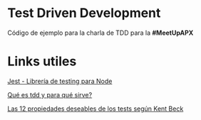 # Test Driven Development

Código de ejemplo para la charla de TDD para la **#MeetUpAPX**

# Links utiles

[Jest - Librería de testing para Node](https://jestjs.io/docs/getting-started)

[Qué es tdd y para qué sirve?](https://keepcoding.io/blog/que-es-y-para-que-sirve-tdd-para-ios/)

[Las 12 propiedades deseables de los tests según Kent Beck](https://blog.10pines.com/2021/06/14/las-12-propiedades-deseables-de-los-tests-segun-kent-beck/)
